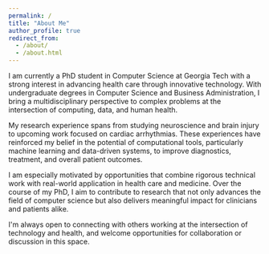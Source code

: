 ```yaml
---
permalink: /
title: "About Me"
author_profile: true
redirect_from: 
  - /about/
  - /about.html
---
```


I am currently a PhD student in Computer Science at Georgia Tech with a strong interest in advancing health care through innovative technology. With undergraduate degrees in Computer Science and Business Administration, I bring a multidisciplinary perspective to complex problems at the intersection of computing, data, and human health.

My research experience spans from studying neuroscience and brain injury to upcoming work focused on cardiac arrhythmias. These experiences have reinforced my belief in the potential of computational tools, particularly machine learning and data-driven systems, to improve diagnostics, treatment, and overall patient outcomes.

I am especially motivated by opportunities that combine rigorous technical work with real-world application in health care and medicine. Over the course of my PhD, I aim to contribute to research that not only advances the field of computer science but also delivers meaningful impact for clinicians and patients alike.

I'm always open to connecting with others working at the intersection of technology and health, and welcome opportunities for collaboration or discussion in this space.
